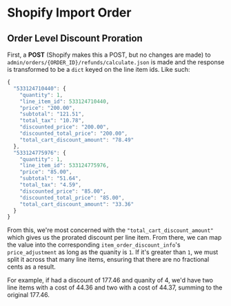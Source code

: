 # Shopify Import Order

## Order Level Discount Proration

First, a **POST** (Shopify makes this a POST, but no changes are made) to `admin/orders/{ORDER_ID}/refunds/calculate.json` is made and the response is transformed to be a `dict` keyed on the line item ids. Like such:

```javascript
{
  "533124710440": {
    "quantity": 1,
    "line_item_id": 533124710440,
    "price": "200.00",
    "subtotal": "121.51",
    "total_tax": "10.78",
    "discounted_price": "200.00",
    "discounted_total_price": "200.00",
    "total_cart_discount_amount": "78.49"
  },
  "533124775976": {
    "quantity": 1,
    "line_item_id": 533124775976,
    "price": "85.00",
    "subtotal": "51.64",
    "total_tax": "4.59",
    "discounted_price": "85.00",
    "discounted_total_price": "85.00",
    "total_cart_discount_amount": "33.36"
  }
}
```

From this, we're most concerned with the `"total_cart_discount_amount"` which gives us the prorated discount per line item. From there, we can map the value into the corresponding `item_order_discount_info`'s `price_adjustment` as long as the quanity is `1`. If it's greater than `1`, we must split it across that many line items, ensuring that there are no fractional cents as a result.

For example, if had a discount of 177.46 and quanity of 4, we'd have two line items with a cost of 44.36 and two with a cost of 44.37, summing to the original 177.46.
